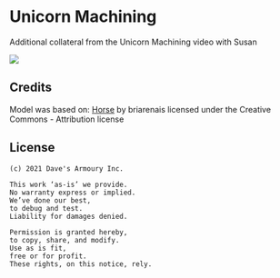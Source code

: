 # Unicorn Machining

Additional collateral from the Unicorn Machining video with Susan

[<img src="https://img.youtube.com/vi/8q8yDgctKWw/0.jpg">](https://youtu.be/8q8yDgctKWw)

## Credits

Model was based on:
[Horse](https://www.thingiverse.com/thing:597082) by briarenais licensed under the Creative Commons - Attribution license

## License
    (c) 2021 Dave's Armoury Inc.

    This work ‘as-is’ we provide.
    No warranty express or implied.
    We’ve done our best,
    to debug and test.
    Liability for damages denied.

    Permission is granted hereby,
    to copy, share, and modify.
    Use as is fit,
    free or for profit.
    These rights, on this notice, rely.
